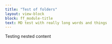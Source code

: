 ```yaml
---
title: "Test of folders"
layout: view-block
block: ff_module-title
text: MD test with really long words and things
---
```


Testing nested content
